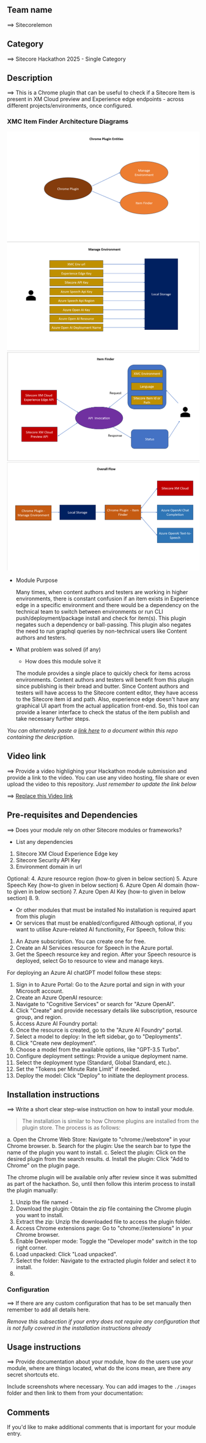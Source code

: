 ## Team name
⟹ Sitecorelemon

## Category
⟹ Sitecore Hackathon 2025 - Single Category

## Description
⟹ This is a Chrome plugin that can be useful to check if a Sitecore Item is present in XM Cloud preview and Experience edge endpoints - across different projects/environments, once configured. 

### XMC Item Finder Architecture Diagrams
![Chrome Plugin Entities](docs/diagrams/chromepluginentities.png)
![Manage Environment](docs/diagrams/manageenv.png)
![Item Finder](docs/diagrams/Itemfinder.png)
![Overall Flow](docs/diagrams/overallflow.png)

  - Module Purpose

    Many times, when content authors and testers are working in higher environments, there is constant confusion if an item exists in Experience edge in a specific environment and there would be a dependency on the technical team to switch between environments or run CLI push/deployment/package install and check for item(s). This plugin negates such a dependency or ball-passing. This plugin also negates the need to run graphql queries by non-technical users like Content authors and testers. 
  - What problem was solved (if any)
    - How does this module solve it

    The module provides a single place to quickly check for items across environments. Content authors and testers will benefit from this plugin since publishing is their bread and butter. Since Content authors and testers will have access to the Sitecore content editor, they have access to the Sitecore item id and path. Also, experience edge doesn't have any graphical UI apart from the actual application front-end. So, this tool can provide a leaner interface to check the status of the item publish and take necessary further steps. 

_You can alternately paste a [link here](#docs) to a document within this repo containing the description._

## Video link
⟹ Provide a video highlighing your Hackathon module submission and provide a link to the video. You can use any video hosting, file share or even upload the video to this repository. _Just remember to update the link below_

⟹ [Replace this Video link](#video-link)

## Pre-requisites and Dependencies

⟹ Does your module rely on other Sitecore modules or frameworks?

- List any dependencies
1. Sitecore XM Cloud Experience Edge key
2. Sitecore Security API Key
3. Environment domain in url

Optional:
4. Azure resource region (how-to given in below section)
5. Azure Speech Key (how-to given in below section)
6. Azure Open AI domain (how-to given in below section)
7. Azure Open AI Key (how-to given in below section)
8.
9.
- Or other modules that must be installed
No installation is required apart from this plugin
- Or services that must be enabled/configured
Although optional, if you want to utilise Azure-related AI functionilty, 
For Speech, follow this:
1. An Azure subscription. You can create one for free.
2. Create an AI Services resource for Speech in the Azure portal.
3. Get the Speech resource key and region. After your Speech resource is deployed, select Go to resource to view and manage keys.

For deploying an Azure AI chatGPT model follow these steps:
1. Sign in to Azure Portal: Go to the Azure portal and sign in with your Microsoft account. 
2. Create an Azure OpenAI resource:
3. Navigate to "Cognitive Services" or search for "Azure OpenAI". 
4. Click "Create" and provide necessary details like subscription, resource group, and region. 
5. Access Azure AI Foundry portal:
6. Once the resource is created, go to the "Azure AI Foundry" portal. 
7. Select a model to deploy: In the left sidebar, go to "Deployments". 
8. Click "Create new deployment". 
9. Choose a model from the available options, like "GPT-3.5 Turbo". 
10. Configure deployment settings: Provide a unique deployment name. 
11. Select the deployment type (Standard, Global Standard, etc.). 
12. Set the "Tokens per Minute Rate Limit" if needed. 
13. Deploy the model: Click "Deploy" to initiate the deployment process. 

## Installation instructions
⟹ Write a short clear step-wise instruction on how to install your module.  

> The installation is similar to how Chrome plugins are installed from the plugin store. The process is as follows:

a. Open the Chrome Web Store: Navigate to "chrome://webstore" in your Chrome browser. 
b. Search for the plugin: Use the search bar to type the name of the plugin you want to install. 
c. Select the plugin: Click on the desired plugin from the search results. 
d. Install the plugin: Click "Add to Chrome" on the plugin page. 


 The chrome plugin will be available only after review since it was submitted as part of the hackathon. So, until then follow this interim process to install the plugin manually:

1. Unzip the file named - 
2. Download the plugin: Obtain the zip file containing the Chrome plugin you want to install. 
3. Extract the zip: Unzip the downloaded file to access the plugin folder. 
4. Access Chrome extensions page: Go to "chrome://extensions" in your Chrome browser. 
5. Enable Developer mode: Toggle the "Developer mode" switch in the top right corner. 
6. Load unpacked: Click "Load unpacked". 
7. Select the folder: Navigate to the extracted plugin folder and select it to install. 
8. 

### Configuration
⟹ If there are any custom configuration that has to be set manually then remember to add all details here.

_Remove this subsection if your entry does not require any configuration that is not fully covered in the installation instructions already_

## Usage instructions
⟹ Provide documentation about your module, how do the users use your module, where are things located, what do the icons mean, are there any secret shortcuts etc.

Include screenshots where necessary. You can add images to the `./images` folder and then link to them from your documentation:

## Comments
If you'd like to make additional comments that is important for your module entry.
